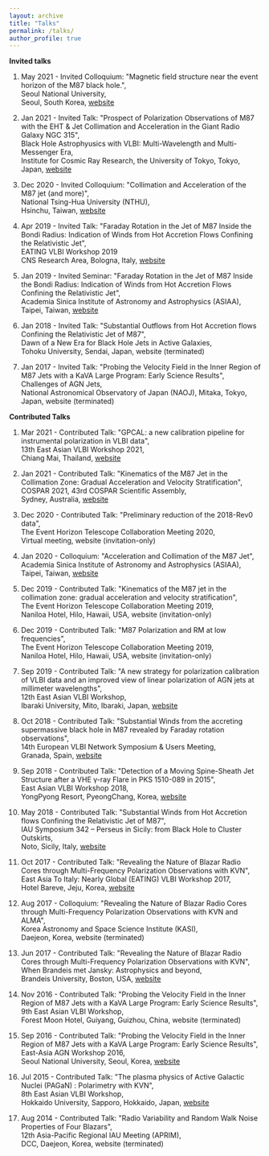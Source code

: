 ```yaml
---
layout: archive
title: "Talks"
permalink: /talks/
author_profile: true
---
```


**Invited talks**

1. May 2021 - Invited Colloquium: "Magnetic field structure near the event horizon of the M87 black hole.", <br />
Seoul National University, <br />
Seoul, South Korea, [website](http://astro2.snu.ac.kr/bbs/board.php?tbl=colloquium170&mode=VIEW&num=10&category=&findType=&findWord=&sort1=&sort2=&language=&page=1)

2. Jan 2021 - Invited Talk: "Prospect of Polarization Observations of M87 with the EHT & Jet Collimation and Acceleration in the Giant Radio Galaxy NGC 315", <br />
Black Hole Astrophyusics with VLBI: Multi-Wavelength and Multi-Messenger Era, <br />
Institute for Cosmic Ray Research, the University of Tokyo, Tokyo, Japan, [website](http://www.icrr.u-tokyo.ac.jp/hea/conference210118.html)

3. Dec 2020 - Invited Colloquium: "Collimation and Acceleration of the M87 jet (and more)", <br />
National Tsing-Hua University (NTHU), <br />
Hsinchu, Taiwan, [website](http://www.astr.nthu.edu.tw/p/404-1336-186092.php?Lang=en)

4. Apr 2019 - Invited Talk: "Faraday Rotation in the Jet of M87 Inside the Bondi Radius: Indication of Winds from Hot Accretion Flows Confining the Relativistic Jet", <br />
EATING VLBI Workshop 2019 <br />
CNS Research Area, Bologna, Italy, [website](https://sites.google.com/a/inaf.it/eating-vlbi-workshop-2019/program?authuser=0)

5. Jan 2019 - Invited Seminar: "Faraday Rotation in the Jet of M87 Inside the Bondi Radius: Indication of Winds from Hot Accretion Flows Confining the Relativistic Jet", <br />
Academia Sinica Institute of Astronomy and Astrophysics (ASIAA), <br />
Taipei, Taiwan, [website](http://www.asiaa.sinica.edu.tw/activity/colloquium.php?i=2019)

6. Jan 2018 - Invited Talk: "Substantial Outflows from Hot Accretion flows Confining the Relativistic Jet of M87", <br />
Dawn of a New Era for Black Hole Jets in Active Galaxies, <br />
Tohoku University, Sendai, Japan, website (terminated)

7. Jan 2017 - Invited Talk: "Probing the Velocity Field in the Inner Region of M87 Jets with a KaVA Large Program: Early Science Results", <br />
Challenges of AGN Jets, <br />
National Astronomical Observatory of Japan (NAOJ), Mitaka, Tokyo, Japan, website (terminated)


**Contributed Talks**

1. Mar 2021 - Contributed Talk: "GPCAL: a new calibration pipeline for instrumental polarization in VLBI data", <br />
13th East Asian VLBI Workshop 2021, <br />
Chiang Mai, Thailand, [website](https://indico.narit.or.th/event/152/page/267-program)

2. Jan 2021 - Contributed Talk: "Kinematics of the M87 Jet in the Collimation Zone: Gradual Acceleration and Velocity Stratification", <br />
COSPAR 2021, 43rd COSPAR Scientific Assembly, <br />
Sydney, Australia, [website](https://www.cospar-assembly.org/admin/session_cospar.php?session=905)

3. Dec 2020 - Contributed Talk: "Preliminary reduction of the 2018-Rev0 data", <br />
The Event Horizon Telescope Collaboration Meeting 2020, <br />
Virtual meeting, website (invitation-only)

4. Jan 2020 - Colloquium: "Acceleration and Collimation of the M87 Jet", <br />
Academia Sinica Institute of Astronomy and Astrophysics (ASIAA), <br />
Taipei, Taiwan, [website](http://www.asiaa.sinica.edu.tw/activity/colloquium.php?i=2020)

5. Dec 2019 - Contributed Talk: "Kinematics of the M87 jet in the collimation zone: gradual acceleration and velocity stratification", <br />
The Event Horizon Telescope Collaboration Meeting 2019, <br />
Naniloa Hotel, Hilo, Hawaii, USA, website (invitation-only)

6. Dec 2019 - Contributed Talk: "M87 Polarization and RM at low frequencies", <br />
The Event Horizon Telescope Collaboration Meeting 2019, <br />
Naniloa Hotel, Hilo, Hawaii, USA, website (invitation-only)

7. Sep 2019 - Contributed Talk: "A new strategy for polarization calibration of VLBI data and an improved view of linear polarization of AGN jets at millimeter wavelengths", <br />
12th East Asian VLBI Workshop, <br />
Ibaraki University, Mito, Ibaraki, Japan, [website](http://vlbi.sci.ibaraki.ac.jp/eavw19/program.html)

8. Oct 2018 - Contributed Talk: "Substantial Winds from the accreting supermassive black hole in M87 revealed by Faraday rotation observations", <br />
14th European VLBI Network Symposium & Users Meeting, <br />
Granada, Spain, [website](http://evnsymp2018.iaa.es/content/program)

9. Sep 2018 - Contributed Talk: "Detection of a Moving Spine-Sheath Jet Structure after a VHE γ-ray Flare in PKS 1510-089 in 2015", <br />
East Asian VLBI Workshop 2018, <br />
YongPyong Resort, PyeongChang, Korea, [website](https://radio.kasi.re.kr/event/event_eavn.php?d=eavn2018&m=menu&p=program)

10. May 2018 - Contributed Talk: "Substantial Winds from Hot Accretion flows Confining the Relativistic Jet of M87", <br />
IAU Symposium 342 – Perseus in Sicily: from Black Hole to Cluster Outskirts, <br />
Noto, Sicily, Italy, [website](http://www.ira.inaf.it/iaus342/?page_id=36)

11. Oct 2017 - Contributed Talk: "Revealing the Nature of Blazar Radio Cores through Multi-Frequency Polarization Observations with KVN", <br />
East Asia To Italy: Nearly Global (EATING) VLBI Workshop 2017, <br />
Hotel Bareve, Jeju, Korea, [website](https://agn.kasi.re.kr/eatingvlbi/index.html)

12. Aug 2017 - Colloquium: "Revealing the Nature of Blazar Radio Cores through Multi-Frequency Polarization Observations with KVN and ALMA", <br />
Korea Astronomy and Space Science Institute (KASI), <br />
Daejeon, Korea, website (terminated)

13. Jun 2017 - Contributed Talk: "Revealing the Nature of Blazar Radio Cores through Multi-Frequency Polarization Observations with KVN", <br />
When Brandeis met Jansky: Astrophysics and beyond, <br />
Brandeis University, Boston, USA, [website](https://www.slac.stanford.edu/~teddy/Brandeis/schedule.html)

14. Nov 2016 - Contributed Talk: "Probing the Velocity Field in the Inner Region of M87 Jets with a KaVA Large Program: Early Science Results", <br />
9th East Asian VLBI Workshop, <br />
Forest Moon Hotel, Guiyang, Guizhou, China, website (terminated)

15. Sep 2016 - Contributed Talk: "Probing the Velocity Field in the Inner Region of M87 Jets with a KaVA Large Program: Early Science Results", <br />
East-Asia AGN Workshop 2016, <br />
Seoul National University, Seoul, Korea, [website](http://astro1.snu.ac.kr/eaagn/schedule.html)

16. Jul 2015 - Contributed Talk: "The plasma physics of Active Galactic Nuclei (PAGaN) : Polarimetry with KVN", <br />
8th East Asian VLBI Workshop, <br />
Hokkaido University, Sapporo, Hokkaido, Japan, [website](https://www.miz.nao.ac.jp/vera/en/content/cc/cc20150706/c11.html)

17. Aug 2014 - Contributed Talk: "Radio Variability and Random Walk Noise Properties of Four Blazars", <br />
12th Asia-Pacific Regional IAU Meeting (APRIM), <br />
DCC, Daejeon, Korea, website (terminated)

